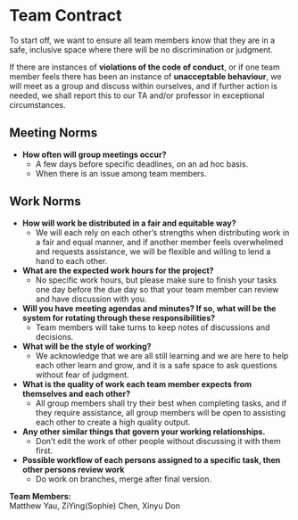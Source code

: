 # Team Contract

To start off, we want to ensure all team members know that they are in a safe, inclusive space where there will be no discrimination or judgment.

If there are instances of **violations of the code of conduct**, or if one team member feels there has been an instance of **unacceptable behaviour**, we will meet as a group and discuss within ourselves, and if further action is needed, we shall report this to our TA and/or professor in exceptional circumstances.

## Meeting Norms
- **How often will group meetings occur?**
    - A few days before specific deadlines, on an ad hoc basis.
    - When there is an issue among team members.

## Work Norms
- **How will work be distributed in a fair and equitable way?**
    - We will each rely on each other’s strengths when distributing work in a fair and equal manner, and if another member feels overwhelmed and requests assistance, we will be flexible and willing to lend a hand to each other. 
- **What are the expected work hours for the project?**
    - No specific work hours, but please make sure to finish your tasks one day before the due day so that your team member can review and have discussion with you.
- **Will you have meeting agendas and minutes? If so, what will be the system for rotating through these responsibilities?**
    - Team members will take turns to keep notes of discussions and decisions. 
- **What will be the style of working?**
    - We acknowledge that we are all still learning and we are here to help each other learn and grow, and it is a safe space to ask questions without fear of judgment.
- **What is the quality of work each team member expects from themselves and each other?**
    - All group members shall try their best when completing tasks, and if they require assistance, all group members will be open to assisting each other to create a high quality output.
- **Any other similar things that govern your working relationships.**
    - Don’t edit the work of other people without discussing it with them first. 
- **Possible workflow of each persons assigned to a specific task, then other persons review work**
    - Do work on branches, merge after final version.


**Team Members:**   
Matthew Yau, ZiYing(Sophie) Chen, Xinyu Don


```python

```
